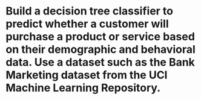 # Build a decision tree classifier to predict whether a customer will purchase a product or service based on their demographic and behavioral data. Use a dataset such as the Bank Marketing dataset from the UCI Machine Learning Repository.

